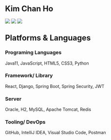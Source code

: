 <span style="font-size:25px">Kim Chan Ho</span>
----
<p align="left">
	<a href="">
		<img src="https://img.shields.io/badge/kcho1128@naver.com-6DB33F?style=flat&logo=gmail&logoColor=white"></a>
	<a href="">
		<img src="https://img.shields.io/badge/chgim1128@gmail.com-ff0000?style=flat&logo=gmail&logoColor=white"></a>
	<a href="https://github.com/chgim">
		<img src="https://img.shields.io/badge/chgim's github-%23121011.svg?style=flat&logo=github&logoColor=white"></a>
</p>

<span style="font-size:25px">Platforms & Languages</span>
---
<h3>Programing Languages</h3>
<p>
	Java11, JavaScript, HTML5, CSS3, Python
</p>

<h3>Framework/ Library</h3>
<p>
	React, Django, Spring Boot, Spring Security, JWT 
	
</p>
<h3>Server</h3>
<p>
	Oracle, H2, MySQL, Apache Tomcat, Redis
</p>
<h3>Tooling/ DevOps</h3>
<p>
	GitHub, IntelliJ IDEA, Visual Studio Code, Postman
</p>


